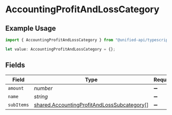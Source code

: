 # AccountingProfitAndLossCategory

## Example Usage

```typescript
import { AccountingProfitAndLossCategory } from "@unified-api/typescript-sdk/sdk/models/shared";

let value: AccountingProfitAndLossCategory = {};
```

## Fields

| Field                                                                                                           | Type                                                                                                            | Required                                                                                                        | Description                                                                                                     |
| --------------------------------------------------------------------------------------------------------------- | --------------------------------------------------------------------------------------------------------------- | --------------------------------------------------------------------------------------------------------------- | --------------------------------------------------------------------------------------------------------------- |
| `amount`                                                                                                        | *number*                                                                                                        | :heavy_minus_sign:                                                                                              | N/A                                                                                                             |
| `name`                                                                                                          | *string*                                                                                                        | :heavy_minus_sign:                                                                                              | N/A                                                                                                             |
| `subItems`                                                                                                      | [shared.AccountingProfitAndLossSubcategory](../../../sdk/models/shared/accountingprofitandlosssubcategory.md)[] | :heavy_minus_sign:                                                                                              | N/A                                                                                                             |